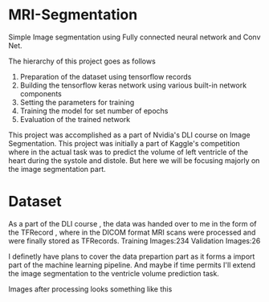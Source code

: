 # MRI-Segmentation
Simple Image segmentation using Fully connected neural network and Conv Net. 

The hierarchy of this project goes as follows
1. Preparation of the dataset using tensorflow records
2. Building the tensorflow keras network using various built-in network components
3. Setting the parameters for training
4. Training the model for set number of epochs
5. Evaluation of the trained network

This project was accomplished as a part of Nvidia's DLI course on Image Segmentation. This project was initially a part of Kaggle's competition where in the actual task was to predict the volume of left ventricle of the heart during the systole and distole. But here we will be focusing majorly on the image segmentation part.

# Dataset
As a part of the DLI course , the data was handed over to me in the form of the TFRecord , where in the DICOM format MRI scans were processed and were finally stored as TFRecords.
Training Images:234
Validation Images:26

I definetly have plans to cover the data prepartion part as it forms a import part of the machine learning pipeline. And maybe if time permits I'll extend the image segmentation to the ventricle volume prediction task.

Images after processing looks something like this
